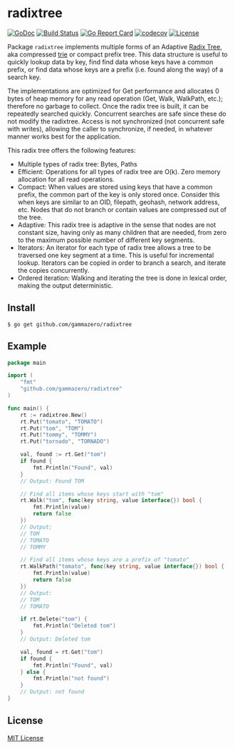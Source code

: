 # radixtree

[![GoDoc](https://pkg.go.dev/badge/github.com/gammazero/radixtree)](https://pkg.go.dev/github.com/gammazero/radixtree)
[![Build Status](https://github.com/gammazero/radixtree/actions/workflows/go.yml/badge.svg)](https://github.com/gammazero/radixtree/actions/workflows/go.yml)
[![Go Report Card](https://goreportcard.com/badge/github.com/gammazero/radixtree)](https://goreportcard.com/report/github.com/gammazero/radixtree)
[![codecov](https://codecov.io/gh/gammazero/radixtree/branch/master/graph/badge.svg)](https://codecov.io/gh/gammazero/radixtree)
[![License](https://img.shields.io/badge/License-MIT-blue.svg)](LICENSE)

Package `radixtree` implements multiple forms of an Adaptive [Radix Tree](https://en.wikipedia.org/wiki/Radix_tree), aka compressed [trie](https://en.wikipedia.org/wiki/Trie) or compact prefix tree.  This data structure is useful to quickly lookup data by key, find find data whose keys have a common prefix, or find data whose keys are a prefix (i.e. found along the way) of a search key.

The implementations are optimized for Get performance and allocates 0 bytes of heap memory for any read operation (Get, Walk, WalkPath, etc.); therefore no garbage to collect.  Once the radix tree is built, it can be repeatedly searched quickly. Concurrent searches are safe since these do not modify the radixtree. Access is not synchronized (not concurrent safe with writes), allowing the caller to synchronize, if needed, in whatever manner works best for the application.

This radix tree offers the following features:

- Multiple types of radix tree: Bytes, Paths
- Efficient: Operations for all types of radix tree are O(k).  Zero memory allocation for all read operations.
- Compact: When values are stored using keys that have a common prefix, the common part of the key is only stored once.  Consider this when keys are similar to an OID, filepath, geohash, network address, etc. Nodes that do not branch or contain values are compressed out of the tree.
- Adaptive: This radix tree is adaptive in the sense that nodes are not constant size, having only as many children that are needed, from zero to the maximum possible number of different key segments.
- Iterators: An iterator for each type of radix tree allows a tree to be traversed one key segment at a time.  This is useful for incremental lookup.  Iterators can be copied in order to branch a search, and iterate the copies concurrently.
- Ordered iteration: Walking and iterating the tree is done in lexical order, making the output deterministic.

## Install

```
$ go get github.com/gammazero/radixtree
```

## Example

```go
package main

import (
    "fmt"
    "github.com/gammazero/radixtree"
)

func main() {
    rt := radixtree.New()
    rt.Put("tomato", "TOMATO")
    rt.Put("tom", "TOM")
    rt.Put("tommy", "TOMMY")
    rt.Put("tornado", "TORNADO")

    val, found := rt.Get("tom")
    if found {
        fmt.Println("Found", val)
    }
    // Output: Found TOM

    // Find all items whose keys start with "tom"
    rt.Walk("tom", func(key string, value interface{}) bool {
        fmt.Println(value)
        return false
    })
    // Output:
    // TOM
    // TOMATO
    // TOMMY

    // Find all items whose keys are a prefix of "tomato"
    rt.WalkPath("tomato", func(key string, value interface{}) bool {
        fmt.Println(value)
        return false
    })
    // Output:
    // TOM
    // TOMATO

    if rt.Delete("tom") {
        fmt.Println("Deleted tom")
    }
    // Output: Deleted tom

    val, found = rt.Get("tom")
    if found {
        fmt.Println("Found", val)
    } else {
        fmt.Println("not found")
    }
    // Output: not found
}
```

## License

[MIT License](LICENSE)

